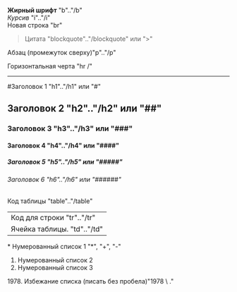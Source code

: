 <b>Жирный шрифт</b> "b".."/b"<br>
<i>Курсив</i> "i".."/i"<br>
Новая строка "br"<br>
<blockquote>Цитата "blockquote".."/blockquote" или ">"</blockquote>
<p>Абзац (промежуток сверху)"p".."/p"</p> 
Горизонтальная черта "hr /"<hr />
#Заголовок 1 "h1".."/h1" или "#"
<h2>Заголовок 2 "h2".."/h2" или "##"
<h3>Заголовок 3 "h3".."/h3" или "###"
<h4>Заголовок 4 "h4".."/h4" или "####"
<h5>Заголовок 5 "h5".."/h5" или "#####"</h5>
<h6>Заголовок 6 "h6".."/h6" или "######"</h6>

Код таблицы "table".."/table"<table>
<tr><td>Код для строки "tr".."/tr"</td></tr>
<tr><td>Ячейка таблицы. "td".."/td"</td></tr>
</table>
*    Нумерованный список 1 "*", "+", "-"

1. Нумерованный список 2
2. Нумерованный список 3

1978\. Избежание списка (писать без пробела)"1978 \ ."
